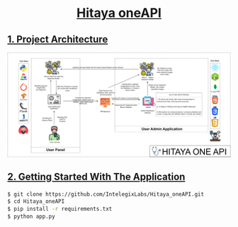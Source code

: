 <h1 align="center"><a href="">Hitaya oneAPI</h1>


## 1. Project Architecture

<p align="center">
  <img src="data/HITAYA_ONE_API.png" />
</p>


## 2. Getting Started With The Application

```sh
$ git clone https://github.com/IntelegixLabs/Hitaya_oneAPI.git
$ cd Hitaya_oneAPI
$ pip install -r requirements.txt
$ python app.py
```
